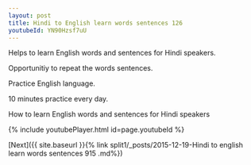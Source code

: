 ```yaml
---
layout: post
title: Hindi to English learn words sentences 126 
youtubeId: YN90Hzsf7uU
---
```

 
 
Helps to learn English words and sentences for Hindi speakers.

Opportunitiy to repeat the words sentences. 

Practice English language. 
 
10 minutes practice every day. 
 
How to learn English words and sentences for Hindi speakers 
 
{% include youtubePlayer.html id=page.youtubeId %}
 
 
[Next]({{ site.baseurl }}{% link  split1/_posts/2015-12-19-Hindi to english learn words sentences 915 .md%})
 
